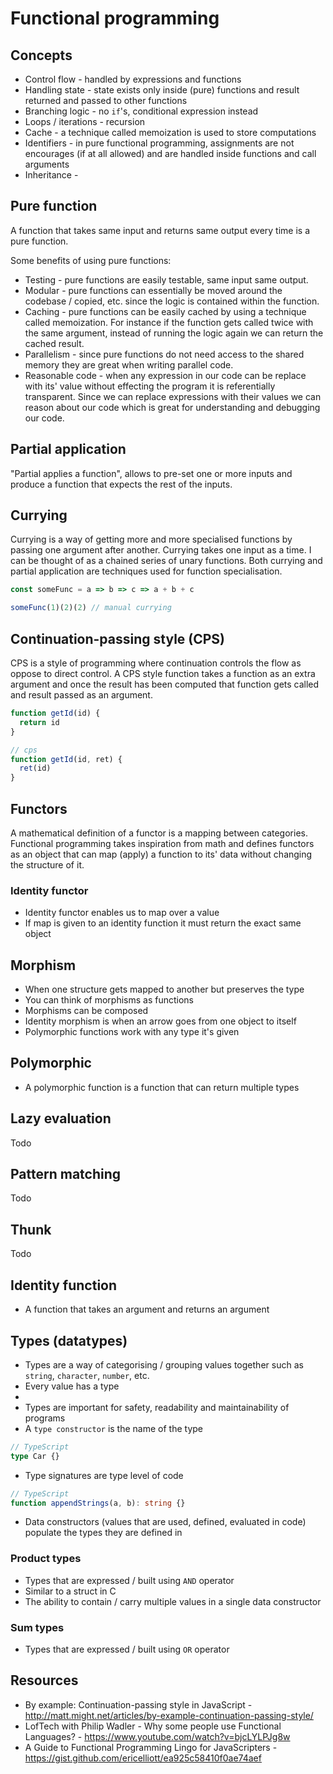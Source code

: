 # Functional programming

## Concepts

- Control flow - handled by expressions and functions
- Handling state - state exists only inside (pure) functions and result returned and passed to other functions
- Branching logic - no `if`'s, conditional expression instead
- Loops / iterations - recursion
- Cache - a technique called memoization is used to store computations
- Identifiers - in pure functional programming, assignments are not encourages (if at all allowed) and are handled inside functions and call arguments
- Inheritance - 

## Pure function

A function that takes same input and returns same output every time is a pure function. 

Some benefits of using pure functions:

- Testing - pure functions are easily testable, same input same output.
- Modular - pure functions can essentially be moved around the codebase / copied, etc. since the logic is contained within the function.
- Caching - pure functions can be easily cached by using a technique called memoization. For instance if the function gets called twice with the same argument, instead of running the logic again we can return the cached result.
- Parallelism - since pure functions do not need access to the shared memory they are great when writing parallel code.
- Reasonable code - when any expression in our code can be replace with its' value without effecting the program it is referentially transparent. Since we can replace expressions with their values we can reason about our code which is great for understanding and debugging our code.

## Partial application

"Partial applies a function", allows to pre-set one or more inputs and produce a function that expects the rest of the inputs.

## Currying

Currying is a way of getting more and more specialised functions by passing one argument after another. Currying takes one input as a time. I can be thought of as a chained series of unary functions. Both currying and partial application are techniques used for function specialisation.

```js
const someFunc = a => b => c => a + b + c

someFunc(1)(2)(2) // manual currying
```

## Continuation-passing style (CPS)

CPS is a style of programming where continuation controls the flow as oppose to direct control. A CPS style function takes a function as an extra argument and once the result has been computed that function gets called and result passed as an argument.

```js
function getId(id) {
  return id
}

// cps
function getId(id, ret) {
  ret(id)
}
```

## Functors

A mathematical definition of a functor is a mapping between categories. Functional programming takes inspiration from math and defines functors as an object that can map (apply) a function to its' data without changing the structure of it.

### Identity functor

- Identity functor enables us to map over a value
- If map is given to an identity function it must return the exact same object

## Morphism

- When one structure gets mapped to another but preserves the type
- You can think of morphisms as functions
- Morphisms can be composed
- Identity morphism is when an arrow goes from one object to itself
- Polymorphic functions work with any type it's given

## Polymorphic

- A polymorphic function is a function that can return multiple types

## Lazy evaluation

Todo

## Pattern matching

Todo


## Thunk

Todo

## Identity function

- A function that takes an argument and returns an argument

## Types (datatypes)

- Types are a way of categorising / grouping values together such as `string`, `character`, `number`, etc.
- Every value has a type
- 
- Types are important for safety, readability and maintainability of programs
- A `type constructor` is the name of the type
```ts
// TypeScript
type Car {}
```
- Type signatures are type level of code
```ts
// TypeScript
function appendStrings(a, b): string {}
```
- Data constructors (values that are used, defined, evaluated in code) populate the types they are defined in

### Product types

- Types that are expressed / built using `AND` operator
- Similar to a struct in C
- The ability to contain / carry multiple values in a single data constructor

### Sum types

- Types that are expressed / built using `OR` operator

## Resources

- By example: Continuation-passing style in JavaScript - http://matt.might.net/articles/by-example-continuation-passing-style/
- LofTech with Philip Wadler - Why some people use Functional Languages? - https://www.youtube.com/watch?v=bjcLYLPJg8w
- A Guide to Functional Programming Lingo for JavaScripters - https://gist.github.com/ericelliott/ea925c58410f0ae74aef

